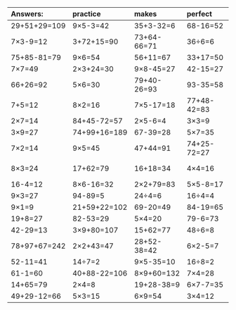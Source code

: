 | Answers: | practice | makes | perfect | ! |
| :--- | :--- | :--- | :--- | :--- |
| 29+51+29=109 | 9×5-3=42 | 35+3-32=6 | 68-16=52 | 14÷2=7 | 
| 7×3-9=12 | 3+72+15=90 | 73+64-66=71 | 36÷6=6 | 12÷4=3 | 
| 75+85-81=79 | 9×6=54 | 56+11=67 | 33+17=50 | 7×3=21 | 
| 7×7=49 | 2×3+24=30 | 9×8-45=27 | 42-15=27 | 12÷2=6 | 
| 66+26=92 | 5×6=30 | 79+40-26=93 | 93-35=58 | 15÷3=5 | 
| 7+5=12 | 8×2=16 | 7×5-17=18 | 77+48-42=83 | 42-10=32 | 
| 2×7=14 | 84+45-72=57 | 2×5-6=4 | 3×3=9 | 42÷6=7 | 
| 3×9=27 | 74+99+16=189 | 67-39=28 | 5×7=35 | 4×7=28 | 
| 7×2=14 | 9×5=45 | 47+44=91 | 74+25-72=27 | 18+16-22=12 | 
| 8×3=24 | 17+62=79 | 16+18=34 | 4×4=16 | 5+52-31=26 | 
| 16-4=12 | 8×6-16=32 | 2×2+79=83 | 5×5-8=17 | 40+53=93 | 
| 9×3=27 | 94-89=5 | 24÷4=6 | 16÷4=4 | 4×3=12 | 
| 9×1=9 | 21+59+22=102 | 69-20=49 | 84-19=65 | 1+48=49 | 
| 19+8=27 | 82-53=29 | 5×4=20 | 79-6=73 | 2×8=16 | 
| 42-29=13 | 3×9+80=107 | 15+62=77 | 48÷6=8 | 49÷7=7 | 
| 78+97+67=242 | 2×2+43=47 | 28+52-38=42 | 6×2-5=7 | 9×8=72 | 
| 52-11=41 | 14÷7=2 | 9×5-35=10 | 16÷8=2 | 32+9=41 | 
| 61-1=60 | 40+88-22=106 | 8×9+60=132 | 7×4=28 | 50+37=87 | 
| 14+65=79 | 2×4=8 | 19+28-38=9 | 6×7-7=35 | 63+8+9=80 | 
| 49+29-12=66 | 5×3=15 | 6×9=54 | 3×4=12 | 3×2=6 | 

